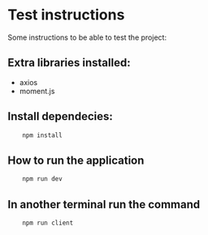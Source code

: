 # Test instructions

Some instructions to be able to test the project:

## Extra libraries installed:
* axios
* moment.js

## Install dependecies:
```bash 
    npm install
```

## How to run the application
```bash
    npm run dev
```

## In another terminal run the command

```bash
    npm run client
```
